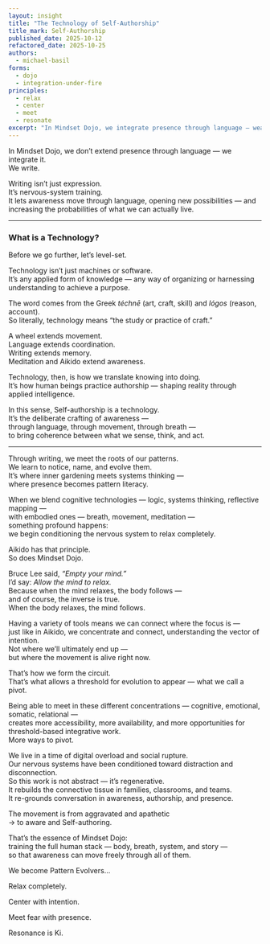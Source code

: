 ```yaml
---
layout: insight
title: "The Technology of Self-Authorship"
title_mark: Self-Authorship
published_date: 2025-10-12
refactored_date: 2025-10-25
authors: 
  - michael-basil
forms:
  - dojo
  - integration-under-fire
principles:
  - relax
  - center
  - meet
  - resonate
excerpt: "In Mindset Dojo, we integrate presence through language — weaving body, breath, system, and story into a living practice of awareness and authorship."
---
```


In Mindset Dojo, we don’t extend presence through language — we integrate it.  
We write.  

Writing isn’t just expression.  
It’s nervous-system training.  
It lets awareness move through language, opening new possibilities — and increasing the probabilities of what we can actually live.  

---

### What is a Technology?

Before we go further, let’s level-set.  

Technology isn’t just machines or software.  
It’s any applied form of knowledge — any way of organizing or harnessing understanding to achieve a purpose.  

The word comes from the Greek *téchnē* (art, craft, skill) and *lógos* (reason, account).  
So literally, technology means “the study or practice of craft.”  

A wheel extends movement.  
Language extends coordination.  
Writing extends memory.  
Meditation and Aikido extend awareness.  

Technology, then, is how we translate knowing into doing.  
It’s how human beings practice authorship — shaping reality through applied intelligence.  

In this sense, Self-authorship is a technology.  
It’s the deliberate crafting of awareness —  
through language, through movement, through breath —  
to bring coherence between what we sense, think, and act.

---

Through writing, we meet the roots of our patterns.  
We learn to notice, name, and evolve them.  
It’s where inner gardening meets systems thinking —  
where presence becomes pattern literacy.  

When we blend cognitive technologies — logic, systems thinking, reflective mapping —  
with embodied ones — breath, movement, meditation —  
something profound happens:  
we begin conditioning the nervous system to relax completely.  

Aikido has that principle.  
So does Mindset Dojo.  

Bruce Lee said, *“Empty your mind.”*  
I’d say: *Allow the mind to relax.*  
Because when the mind relaxes, the body follows —  
and of course, the inverse is true.  
When the body relaxes, the mind follows.  

Having a variety of tools means we can connect where the focus is —  
just like in Aikido, we concentrate and connect, understanding the vector of intention.  
Not where we’ll ultimately end up —  
but where the movement is alive right now.  

That’s how we form the circuit.  
That’s what allows a threshold for evolution to appear — what we call a pivot.  

Being able to meet in these different concentrations — cognitive, emotional, somatic, relational —  
creates more accessibility, more availability, and more opportunities for threshold-based integrative work.  
More ways to pivot.  

We live in a time of digital overload and social rupture.  
Our nervous systems have been conditioned toward distraction and disconnection.  
So this work is not abstract — it’s regenerative.  
It rebuilds the connective tissue in families, classrooms, and teams.  
It re-grounds conversation in awareness, authorship, and presence.  

The movement is from aggravated and apathetic  
→ to aware and Self-authoring.

That’s the essence of Mindset Dojo:  
training the full human stack — body, breath, system, and story —  
so that awareness can move freely through all of them.  

We become Pattern Evolvers…  

Relax completely.  

Center with intention.  

Meet fear with presence.  

Resonance is Ki.  
